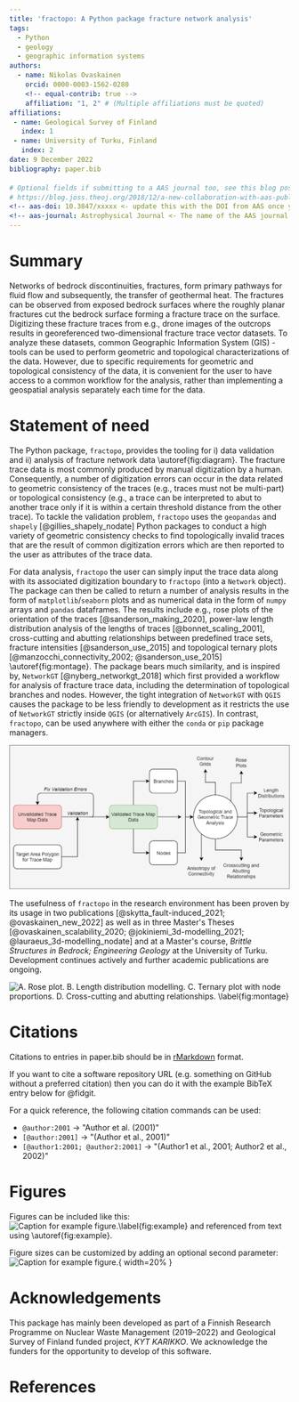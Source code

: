 ```yaml
---
title: 'fractopo: A Python package fracture network analysis'
tags:
  - Python
  - geology
  - geographic information systems
authors:
  - name: Nikolas Ovaskainen
    orcid: 0000-0003-1562-0280
    <!-- equal-contrib: true -->
    affiliation: "1, 2" # (Multiple affiliations must be quoted)
affiliations:
 - name: Geological Survey of Finland
   index: 1
 - name: University of Turku, Finland
   index: 2
date: 9 December 2022
bibliography: paper.bib

# Optional fields if submitting to a AAS journal too, see this blog post:
# https://blog.joss.theoj.org/2018/12/a-new-collaboration-with-aas-publishing
<!-- aas-doi: 10.3847/xxxxx <- update this with the DOI from AAS once you know it. -->
<!-- aas-journal: Astrophysical Journal <- The name of the AAS journal. -->
---
```


# Summary

Networks of bedrock discontinuities, fractures, form primary pathways for fluid
flow and subsequently, the transfer of geothermal heat. The fractures can be
observed from exposed bedrock surfaces where the roughly planar fractures cut
the bedrock surface forming a fracture trace on the surface. Digitizing these
fracture traces from e.g., drone images of the outcrops results in
georeferenced two-dimensional fracture trace vector datasets. To analyze these
datasets, common Geographic Information System (GIS) -tools can be used to
perform geometric and topological characterizations of the data. However, due
to specific requirements for geometric and topological consistency of the data,
it is convenient for the user to have access to a common workflow for the
analysis, rather than implementing a geospatial analysis separately each
time for the data.

# Statement of need

The Python package, `fractopo`, provides the tooling for i) data validation and
ii) analysis of fracture network data \autoref{fig:diagram}. The fracture trace
data is most commonly produced by manual digitization by a human. Consequently,
a number of digitization errors can occur in the data related to geometric
consistency of the traces (e.g., traces must not be multi-part) or topological
consistency (e.g., a trace can be interpreted to abut to another trace only if
it is within a certain threshold distance from the other trace). To tackle the
validation problem, `fractopo` uses the `geopandas` and `shapely`
[@gillies_shapely_nodate] Python packages to conduct a high variety of
geometric consistency checks to find topologically invalid traces that are the
result of common digitization errors which are then reported to the user as
attributes of the trace data.

For data analysis, `fractopo`  the user can simply input the trace data along
with its associated digitization boundary to `fractopo` (into a `Network`
object). The package can then be called to return a number of analysis results
in the form of `matplotlib`/`seaborn` plots and as numerical data in the form
of `numpy` arrays and `pandas` dataframes. The results include e.g., rose plots
of the orientation of the traces [@sanderson_making_2020], power-law length
distribution analysis of the lengths of traces [@bonnet_scaling_2001],
cross-cutting and abutting relationships between predefined trace sets,
fracture intensities [@sanderson_use_2015] and topological ternary plots
[@manzocchi_connectivity_2002; @sanderson_use_2015] \autoref{fig:montage}. The
package bears much similarity, and is inspired by, `NetworkGT`
[@nyberg_networkgt_2018] which first provided a workflow for analysis of
fracture trace data, including the determination of topological branches and
nodes. However, the tight integration of `NetworkGT` with `QGIS` causes the
package to be less friendly to development as it restricts the use of
`NetworkGT` strictly inside `QGIS` (or alternatively `ArcGIS`). In contrast,
`fractopo`, can be used anywhere with either the `conda` or `pip` package
managers.

![Illustration of the `fractopo` workflow.\label{fig:diagram}](figs/fractopo_2d_diagram.png)

The usefulness of `fractopo` in the research environment has been proven by its
usage in two publications [@skytta_fault-induced_2021; @ovaskainen_new_2022] as
well as in three Master's Theses [@ovaskainen_scalability_2020;
@jokiniemi_3d-modelling_2021; @lauraeus_3d-modelling_nodate] and at a Master's
course, *Brittle Structures in Bedrock; Engineering Geology* at the University
of Turku. Development continues actively and further academic publications are
ongoing.

![A. Rose plot. B. Length distribution modelling.
C. Ternary plot with node proportions. D. Cross-cutting
and abutting relationships. \label{fig:montage}](figs/kb11_montage.png)

# Citations

Citations to entries in paper.bib should be in
[rMarkdown](http://rmarkdown.rstudio.com/authoring_bibliographies_and_citations.html)
format.

If you want to cite a software repository URL (e.g. something on GitHub without a preferred
citation) then you can do it with the example BibTeX entry below for @fidgit.

For a quick reference, the following citation commands can be used:
- `@author:2001`  ->  "Author et al. (2001)"
- `[@author:2001]` -> "(Author et al., 2001)"
- `[@author1:2001; @author2:2001]` -> "(Author1 et al., 2001; Author2 et al., 2002)"

# Figures

Figures can be included like this:
![Caption for example figure.\label{fig:example}](figure.png)
and referenced from text using \autoref{fig:example}.

Figure sizes can be customized by adding an optional second parameter:
![Caption for example figure.](figure.png){ width=20% }

# Acknowledgements

This package has mainly been developed as part of a Finnish Research Programme
on Nuclear Waste Management (2019–2022) and Geological Survey of Finland funded
project, *KYT KARIKKO*. We acknowledge the funders for the opportunity to
develop of this software.

# References
